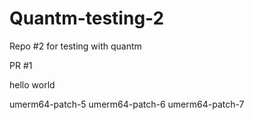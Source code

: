 # Quantm-testing-2
Repo #2 for testing with quantm

PR #1

hello
world

umerm64-patch-5
umerm64-patch-6
umerm64-patch-7
